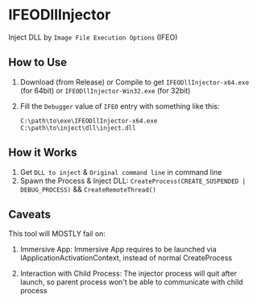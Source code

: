 # IFEODllInjector

Inject DLL by `Image File Execution Options` (IFEO)

## How to Use

1. Download (from Release) or Compile to get `IFEODllInjector-x64.exe` (for 64bit) or `IFEODllInjector-Win32.exe` (for 32bit)

2. Fill the `Debugger` value of `IFEO` entry with something like this:
    ```
    C:\path\to\exe\IFEODllInjector-x64.exe C:\path\to\inject\dll\inject.dll
    ```

## How it Works

1. Get `DLL to inject` & `Original command line` in command line
2. Spawn the Process & Inject DLL: `CreateProcess(CREATE_SUSPENDED | DEBUG_PROCESS)`  &&  `CreateRemoteThread()`


## Caveats

This tool will MOSTLY fail on:

1. Immersive App: Immersive App requires to be launched via IApplicationActivationContext, instead of normal CreateProcess

2. Interaction with Child Process: The injector process will quit after launch, so parent process won't be able to communicate with child process